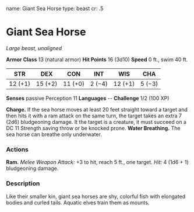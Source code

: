 name: Giant Sea Horse
type: beast
cr: .5

# Giant Sea Horse
_Large beast, unaligned_

**Armor Class** 13 (natural armor)
**Hit Points** 16 (3d10)
**Speed** 0 ft., swim 40 ft.

| STR     | DEX     | CON     | INT     | WIS     | CHA     |
|---------|---------|---------|---------|---------|---------|
| 12 (+1) | 15 (+2) | 11 (+0) | 2 (−4)  | 12 (+1) | 5 (−3)  |

**Senses** passive Perception 11
**Languages** --
**Challenge** 1/2 (100 XP)

**Charge.** If the sea horse moves at least 20 feet straight toward a target and then hits it with a ram attack on the same turn, the target takes an extra 7 (2d6) bludgeoning damage. It the target is a creature, it must succeed on a DC 11 Strength saving throw or be knocked prone.
**Water Breathing.** The sea horse can breathe only underwater.

### Actions
**Ram.** _Melee Weapon Attack:_ +3 to hit, reach 5 ft., one target. _Hit:_ 4 (1d6 + 1) bludgeoning damage.

### Description
Like their smaller kin, giant sea horses are shy, colorful fish with elongated bodies and curled tails. Aquatic elves train them as mounts.
